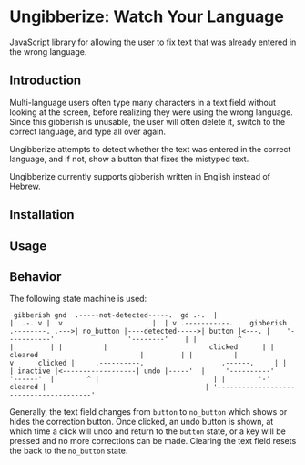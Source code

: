 # Ungibberize: Watch Your Language

JavaScript library for allowing the user to fix text that was already entered in the wrong language.

## Introduction

Multi-language users often type many characters in a text field without looking at the screen, before realizing they were using the wrong language. Since this gibberish is unusable, the user will often delete it, switch to the correct language, and type all over again.

Ungibberize attempts to detect whether the text was entered in the correct language, and if not, show a button that fixes the mistyped text.

Ungibberize currently supports gibberish written in English instead of Hebrew.

## Installation

## Usage

## Behavior

The following state machine is used:

`
                        gibberish
            gnd  .-----not-detected-----.  gd
            .-.  |                      |  .-.
            v |  v                      |  | v
       .-----------.    gibberish     .--------.
  .--->| no_button |----detected----->| button |<---.
  |    '-----------'                  '--------'    |
  |          ^                            |         |
  |          |                         clicked      |
  |       cleared                         |         |
  |          |                            v      clicked
  |     .----------.                   .------.     |
  |     | inactive |<------------------| undo |-----' 
  |     '----------'                   '------' 
  |        ^ |                            |
  |        '-'                         cleared
  |                                       |
  '---------------------------------------'`

Generally, the text field changes from `button` to `no_button` which shows or hides the correction button. Once clicked, an undo button is shown, at which time a click will undo and return to the `button` state, or a key will be pressed and no more corrections can be made. Clearing the text field resets the back to the `no_button` state.